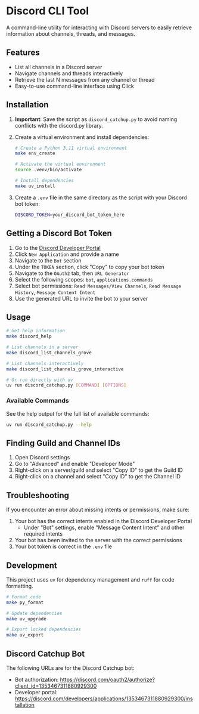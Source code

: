 # Discord CLI Tool

A command-line utility for interacting with Discord servers to easily retrieve information about channels, threads, and messages.

## Features

- List all channels in a Discord server
- Navigate channels and threads interactively
- Retrieve the last N messages from any channel or thread
- Easy-to-use command-line interface using Click

## Installation

1. **Important**: Save the script as `discord_catchup.py` to avoid naming conflicts with the discord.py library.

2. Create a virtual environment and install dependencies:

   ```bash
   # Create a Python 3.11 virtual environment
   make env_create

   # Activate the virtual environment
   source .venv/bin/activate

   # Install dependencies
   make uv_install
   ```

3. Create a `.env` file in the same directory as the script with your Discord bot token:

   ```bash
   DISCORD_TOKEN=your_discord_bot_token_here
   ```

## Getting a Discord Bot Token

1. Go to the [Discord Developer Portal](https://discord.com/developers/applications)
2. Click `New Application` and provide a name
3. Navigate to the `Bot` section
4. Under the `TOKEN` section, click "Copy" to copy your bot token
5. Navigate to the `OAuth2` tab, then `URL Generator`
6. Select the following scopes: `bot`, `applications.commands`
7. Select bot permissions: `Read Messages/View Channels`, `Read Message History`, `Message Content Intent`
8. Use the generated URL to invite the bot to your server

## Usage

```bash
# Get help information
make discord_help

# List channels in a server
make discord_list_channels_grove

# List channels interactively
make discord_list_channels_grove_interactive

# Or run directly with uv
uv run discord_catchup.py [COMMAND] [OPTIONS]
```

### Available Commands

See the help output for the full list of available commands:

```bash
uv run discord_catchup.py --help
```

## Finding Guild and Channel IDs

1. Open Discord settings
2. Go to "Advanced" and enable "Developer Mode"
3. Right-click on a server/guild and select "Copy ID" to get the Guild ID
4. Right-click on a channel and select "Copy ID" to get the Channel ID

## Troubleshooting

If you encounter an error about missing intents or permissions, make sure:

1. Your bot has the correct intents enabled in the Discord Developer Portal
   - Under "Bot" settings, enable "Message Content Intent" and other required intents
2. Your bot has been invited to the server with the correct permissions
3. Your bot token is correct in the `.env` file

## Development

This project uses `uv` for dependency management and `ruff` for code formatting.

```bash
# Format code
make py_format

# Update dependencies
make uv_upgrade

# Export locked dependencies
make uv_export
```

## Discord Catchup Bot

The following URLs are for the Discord Catchup bot:

- Bot authorization: https://discord.com/oauth2/authorize?client_id=1353467311880929300
- Developer portal: https://discord.com/developers/applications/1353467311880929300/installation

```

```
